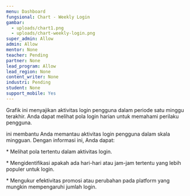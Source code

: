 ```yaml
---
menu: Dashboard
fungsional: Chart - Weekly Login
gambar:
  - uploads/chart1.png
  - uploads/chart-weekly-login.png
super_admin: Allow
admin: Allow
mentor: None
teacher: Pending
partner: None
lead_program: Allow
lead_region: None
content_writer: None
industri: Pending
student: None
support_mobile: Yes
---
```

Grafik ini menyajikan aktivitas login pengguna dalam periode satu minggu terakhir. Anda dapat melihat pola login harian untuk memahami perilaku pengguna.

ini membantu Anda memantau aktivitas login pengguna dalam skala mingguan. Dengan informasi ini, Anda dapat:

\* Melihat pola tertentu dalam aktivitas login.

\* Mengidentifikasi apakah ada hari-hari atau jam-jam tertentu yang lebih populer untuk login.

\* Mengukur efektivitas promosi atau perubahan pada platform yang mungkin mempengaruhi jumlah login.